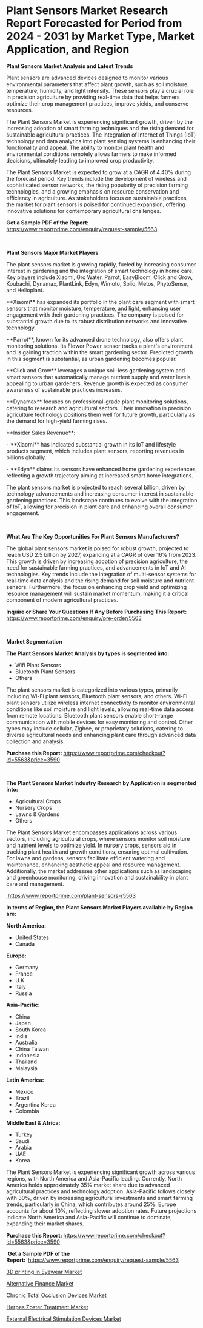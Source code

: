 <p><h1>Plant Sensors Market Research Report Forecasted for Period from 2024 -  2031 by Market Type, Market Application, and Region</h1></p><p><strong>Plant Sensors Market Analysis and Latest Trends</strong></p>
<p><p>Plant sensors are advanced devices designed to monitor various environmental parameters that affect plant growth, such as soil moisture, temperature, humidity, and light intensity. These sensors play a crucial role in precision agriculture by providing real-time data that helps farmers optimize their crop management practices, improve yields, and conserve resources.</p><p>The Plant Sensors Market is experiencing significant growth, driven by the increasing adoption of smart farming techniques and the rising demand for sustainable agricultural practices. The integration of Internet of Things (IoT) technology and data analytics into plant sensing systems is enhancing their functionality and appeal. The ability to monitor plant health and environmental conditions remotely allows farmers to make informed decisions, ultimately leading to improved crop productivity.</p><p>The Plant Sensors Market is expected to grow at a CAGR of 4.40% during the forecast period. Key trends include the development of wireless and sophisticated sensor networks, the rising popularity of precision farming technologies, and a growing emphasis on resource conservation and efficiency in agriculture. As stakeholders focus on sustainable practices, the market for plant sensors is poised for continued expansion, offering innovative solutions for contemporary agricultural challenges.</p></p>
<p><strong>Get a Sample PDF of the Report:&nbsp;</strong> <a href="https://www.reportprime.com/enquiry/request-sample/5563">https://www.reportprime.com/enquiry/request-sample/5563</a></p>
<p>&nbsp;</p>
<p><strong>Plant Sensors Major Market Players</strong></p>
<p><p>The plant sensors market is growing rapidly, fueled by increasing consumer interest in gardening and the integration of smart technology in home care. Key players include Xiaomi, Gro Water, Parrot, EasyBloom, Click and Grow, Koubachi, Dynamax, PlantLink, Edyn, Wimoto, Spiio, Metos, PhytoSense, and Helloplant.</p><p>**Xiaomi** has expanded its portfolio in the plant care segment with smart sensors that monitor moisture, temperature, and light, enhancing user engagement with their gardening practices. The company is poised for substantial growth due to its robust distribution networks and innovative technology.</p><p>**Parrot**, known for its advanced drone technology, also offers plant monitoring solutions. Its Flower Power sensor tracks a plant's environment and is gaining traction within the smart gardening sector. Predicted growth in this segment is substantial, as urban gardening becomes popular.</p><p>**Click and Grow** leverages a unique soil-less gardening system and smart sensors that automatically manage nutrient supply and water levels, appealing to urban gardeners. Revenue growth is expected as consumer awareness of sustainable practices increases.</p><p>**Dynamax** focuses on professional-grade plant monitoring solutions, catering to research and agricultural sectors. Their innovation in precision agriculture technology positions them well for future growth, particularly as the demand for high-yield farming rises.</p><p>**Insider Sales Revenue**:</p><p>- **Xiaomi** has indicated substantial growth in its IoT and lifestyle products segment, which includes plant sensors, reporting revenues in billions globally.</p><p>- **Edyn** claims its sensors have enhanced home gardening experiences, reflecting a growth trajectory aiming at increased smart home integrations.</p><p>The plant sensors market is projected to reach several billion, driven by technology advancements and increasing consumer interest in sustainable gardening practices. This landscape continues to evolve with the integration of IoT, allowing for precision in plant care and enhancing overall consumer engagement.</p></p>
<p>&nbsp;</p>
<p><strong>What Are The Key Opportunities For Plant Sensors Manufacturers?</strong></p>
<p><p>The global plant sensors market is poised for robust growth, projected to reach USD 2.5 billion by 2027, expanding at a CAGR of over 16% from 2023. This growth is driven by increasing adoption of precision agriculture, the need for sustainable farming practices, and advancements in IoT and AI technologies. Key trends include the integration of multi-sensor systems for real-time data analysis and the rising demand for soil moisture and nutrient sensors. Furthermore, the focus on enhancing crop yield and optimizing resource management will sustain market momentum, making it a critical component of modern agricultural practices.</p></p>
<p><strong>Inquire or Share Your Questions If Any Before Purchasing This Report:</strong> <a href="https://www.reportprime.com/enquiry/pre-order/5563">https://www.reportprime.com/enquiry/pre-order/5563</a></p>
<p>&nbsp;</p>
<p><strong>Market Segmentation</strong></p>
<p><strong>The Plant Sensors Market Analysis by types is segmented into:</strong></p>
<p><ul><li>Wifi Plant Sensors</li><li>Bluetooth Plant Sensors</li><li>Others</li></ul></p>
<p><p>The plant sensors market is categorized into various types, primarily including Wi-Fi plant sensors, Bluetooth plant sensors, and others. Wi-Fi plant sensors utilize wireless internet connectivity to monitor environmental conditions like soil moisture and light levels, allowing real-time data access from remote locations. Bluetooth plant sensors enable short-range communication with mobile devices for easy monitoring and control. Other types may include cellular, Zigbee, or proprietary solutions, catering to diverse agricultural needs and enhancing plant care through advanced data collection and analysis.</p></p>
<p><strong>Purchase this Report:&nbsp;</strong><a href="https://www.reportprime.com/checkout?id=5563&price=3590">https://www.reportprime.com/checkout?id=5563&price=3590</a></p>
<p>&nbsp;</p>
<p><strong>The Plant Sensors Market Industry Research by Application is segmented into:</strong></p>
<p><ul><li>Agricultural Crops</li><li>Nursery Crops</li><li>Lawns & Gardens</li><li>Others</li></ul></p>
<p><p>The Plant Sensors Market encompasses applications across various sectors, including agricultural crops, where sensors monitor soil moisture and nutrient levels to optimize yield. In nursery crops, sensors aid in tracking plant health and growth conditions, ensuring optimal cultivation. For lawns and gardens, sensors facilitate efficient watering and maintenance, enhancing aesthetic appeal and resource management. Additionally, the market addresses other applications such as landscaping and greenhouse monitoring, driving innovation and sustainability in plant care and management.</p></p>
<p><a href="https://www.reportprime.com/plant-sensors-r5563">&nbsp;https://www.reportprime.com/plant-sensors-r5563</a></p>
<p><strong>In terms of Region, the Plant Sensors Market Players available by Region are:</strong></p>
<p>
    <p> <strong> North America: </strong>
        <ul>
            <li>United States</li>
            <li>Canada</li>
        </ul>
        </p> 
    <p> <strong> Europe: </strong>
        <ul>
            <li>Germany</li>
            <li>France</li>
            <li>U.K.</li>
            <li>Italy</li>
            <li>Russia</li>
        </ul>
        </p> 
    <p> <strong> Asia-Pacific: </strong>
        <ul>
            <li>China</li>
            <li>Japan</li>
            <li>South Korea</li>
            <li>India</li>
            <li>Australia</li>
            <li>China Taiwan</li>
            <li>Indonesia</li>
            <li>Thailand</li>
            <li>Malaysia</li>
        </ul>
        </p> 
    <p> <strong> Latin America: </strong>
        <ul>
            <li>Mexico</li>
            <li>Brazil</li>
            <li>Argentina Korea</li>
            <li>Colombia</li>
        </ul>
        </p> 
    <p> <strong> Middle East & Africa: </strong>
        <ul>
            <li>Turkey</li>
            <li>Saudi</li>
            <li>Arabia</li>
            <li>UAE</li>
            <li>Korea</li>
        </ul>
    </p>
    </p>
<p><p>The Plant Sensors Market is experiencing significant growth across various regions, with North America and Asia-Pacific leading. Currently, North America holds approximately 35% market share due to advanced agricultural practices and technology adoption. Asia-Pacific follows closely with 30%, driven by increasing agricultural investments and smart farming trends, particularly in China, which contributes around 25%. Europe accounts for about 10%, reflecting slower adoption rates. Future projections indicate North America and Asia-Pacific will continue to dominate, expanding their market shares.</p></p>
<p><strong>Purchase this Report: </strong><a href="https://www.reportprime.com/checkout?id=5563&price=3590">https://www.reportprime.com/checkout?id=5563&price=3590</a></p>
<p>&nbsp;<strong>Get a Sample PDF of the Report:&nbsp;&nbsp;</strong><a href="https://www.reportprime.com/enquiry/request-sample/5563">https://www.reportprime.com/enquiry/request-sample/5563</a></p>
<p><strong></strong></p>
<p><p><a href="https://www.linkedin.com/pulse/3d-printing-eyewear-market-global-regional-analysis-focus-qxhac?trackingId=f2MM%2BfOLS6iXCtfcvYtngg%3D%3D">3D printing in Eyewear Market</a></p><p><a href="https://www.linkedin.com/pulse/future-insights-alternative-finance-market-trends-regional-hlqlc?trackingId=1xHeILATRDuNYk4ZOTz77A%3D%3D">Alternative Finance Market</a></p><p><a href="https://issuu.com/reportprime-2/docs/chronic-total-occlusion-devices-mar_5af61ab42694f2">Chronic Total Occlusion Devices Market</a></p><p><a href="https://www.linkedin.com/pulse/herpes-zoster-treatment-market-share-size-trends-industry-analysis-xkyec?trackingId=kjAO8odhQ8az%2FNPYSr6NrQ%3D%3D">Herpes Zoster Treatment Market</a></p><p><a href="https://issuu.com/reportprime-2/docs/external-electrical-stimulation-dev_a41e0f99ed1123">External Electrical Stimulation Devices Market</a></p></p>